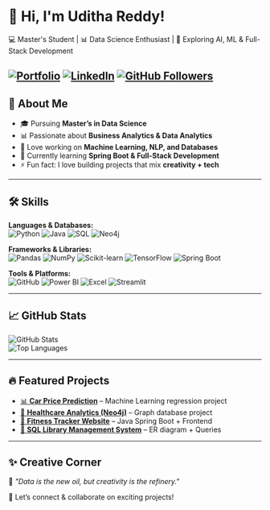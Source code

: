 # 👋 Hi, I'm Uditha Reddy!  

💻 Master's Student | 📊 Data Science Enthusiast | 🚀 Exploring AI, ML & Full-Stack Development  

[![Portfolio](https://img.shields.io/badge/🌐-Portfolio-blue)](https://yourportfolio.com) 
[![LinkedIn](https://img.shields.io/badge/LinkedIn-Connect-blue)](https://linkedin.com/in/yourprofile) 
[![GitHub Followers](https://img.shields.io/github/followers/yourusername?style=social)](https://github.com/yourusername)  
---

## 🚀 About Me
- 🎓 Pursuing **Master’s in Data Science**  
- 📊 Passionate about **Business Analytics & Data Analytics**  
- 🤖 Love working on **Machine Learning, NLP, and Databases**  
- 🌱 Currently learning **Spring Boot & Full-Stack Development**  
- ⚡ Fun fact: I love building projects that mix **creativity + tech**  

---

## 🛠️ Skills  

**Languages & Databases:**  
![Python](https://img.shields.io/badge/Python-3776AB?style=for-the-badge&logo=python&logoColor=white)
![Java](https://img.shields.io/badge/Java-ED8B00?style=for-the-badge&logo=openjdk&logoColor=white)
![SQL](https://img.shields.io/badge/SQL-4479A1?style=for-the-badge&logo=MySQL&logoColor=white)
![Neo4j](https://img.shields.io/badge/Neo4j-018BFF?style=for-the-badge&logo=neo4j&logoColor=white)  

**Frameworks & Libraries:**  
![Pandas](https://img.shields.io/badge/Pandas-150458?style=for-the-badge&logo=pandas&logoColor=white)
![NumPy](https://img.shields.io/badge/Numpy-013243?style=for-the-badge&logo=numpy&logoColor=white)
![Scikit-learn](https://img.shields.io/badge/Scikit--Learn-F7931E?style=for-the-badge&logo=scikit-learn&logoColor=white)
![TensorFlow](https://img.shields.io/badge/TensorFlow-FF6F00?style=for-the-badge&logo=tensorflow&logoColor=white)
![Spring Boot](https://img.shields.io/badge/Spring_Boot-6DB33F?style=for-the-badge&logo=springboot&logoColor=white)  

**Tools & Platforms:**  
![GitHub](https://img.shields.io/badge/GitHub-181717?style=for-the-badge&logo=github&logoColor=white)
![Power BI](https://img.shields.io/badge/Power_BI-F2C811?style=for-the-badge&logo=powerbi&logoColor=black)
![Excel](https://img.shields.io/badge/Excel-217346?style=for-the-badge&logo=microsoftexcel&logoColor=white)
![Streamlit](https://img.shields.io/badge/Streamlit-FF4B4B?style=for-the-badge&logo=streamlit&logoColor=white)

---

## 📈 GitHub Stats  

![GitHub Stats](https://github-readme-stats.vercel.app/api?username=yourusername&show_icons=true&theme=radical)  
![Top Languages](https://github-readme-stats.vercel.app/api/top-langs/?username=yourusername&layout=compact&theme=radical)  

---

## 🔥 Featured Projects  

- [📊 **Car Price Prediction**](https://github.com/yourusername/car-price-prediction) – Machine Learning regression project  
- [🏥 **Healthcare Analytics (Neo4j)**](https://github.com/yourusername/healthcare-neo4j) – Graph database project  
- [💪 **Fitness Tracker Website**](https://github.com/yourusername/fitness-tracker) – Java Spring Boot + Frontend  
- [📂 **SQL Library Management System**](https://github.com/yourusername/library-sql) – ER diagram + Queries  

---

## ✨ Creative Corner  

📌 *"Data is the new oil, but creativity is the refinery."*  

🚀 Let’s connect & collaborate on exciting projects!  
